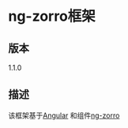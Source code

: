 # ng-zorro框架

## 版本
  1.1.0

## 描述
  该框架基于[Angular](https://www.angular.cn) 和组件[ng-zorro](https://ng.ant.design)

